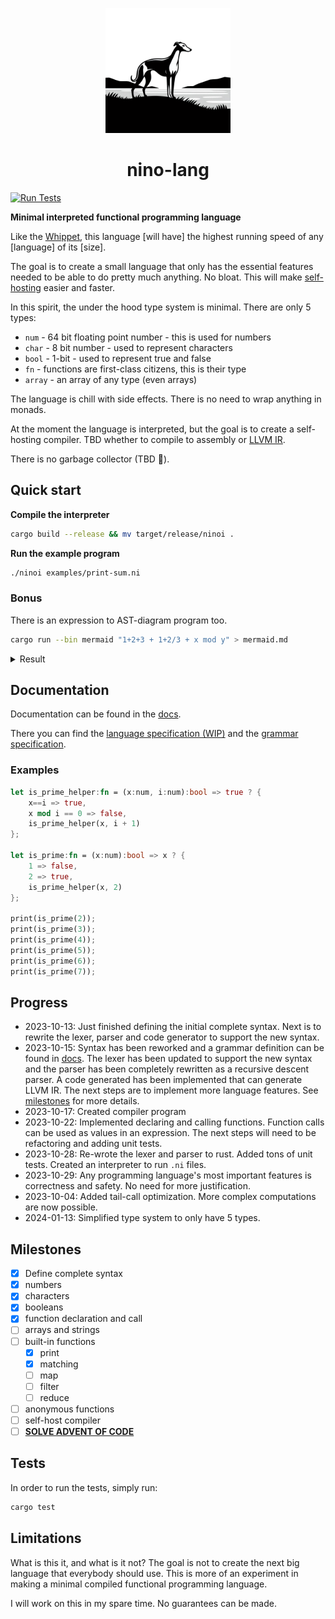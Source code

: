 <div>
    <p align="center"><img src="logo.png" height="200px" width="200px" /></p>
    <h1 align="center">nino-lang</h1>
</div>

[![Run Tests](https://github.com/ridulfo/nino-lang/actions/workflows/on-main.yaml/badge.svg)](https://github.com/ridulfo/nino-lang/actions/workflows/on-main.yaml)

**Minimal interpreted functional programming language**

Like the [Whippet](https://en.wikipedia.org/wiki/Whippet), this language [will have] the highest running speed of any [language] of its [size].

The goal is to create a small language that only has the essential features needed to be able to do pretty much anything. No bloat. This will make [self-hosting](<https://en.wikipedia.org/wiki/Self-hosting_(compilers)>) easier and faster.

In this spirit, the under the hood type system is minimal. There are only 5 types:
- `num` - 64 bit floating point number - this is used for numbers
- `char` - 8 bit number - used to represent characters
- `bool` - 1-bit - used to represent true and false
- `fn` - functions are first-class citizens, this is their type
- `array` - an array of any type (even arrays)

The language is chill with side effects. There is no need to wrap anything in monads.

At the moment the language is interpreted, but the goal is to create a self-hosting compiler. TBD whether to compile to assembly or [LLVM IR](https://en.wikipedia.org/wiki/LLVM#Intermediate_representation).

There is no garbage collector (TBD 🤨).

## Quick start

**Compile the interpreter**

```bash
cargo build --release && mv target/release/ninoi .
```

**Run the example program**

```bash
./ninoi examples/print-sum.ni
```

### Bonus
There is an expression to AST-diagram program too.

```bash
cargo run --bin mermaid "1+2+3 + 1+2/3 + x mod y" > mermaid.md
```
<details>
    <summary>Result</summary>
    <img src="docs/mermaid.png"/>
</details>

## Documentation
Documentation can be found in the [docs](docs/).

There you can find the [language specification (WIP)](docs/language-specification.md) and the [grammar specification](docs/grammar.md).


### Examples

```rust
let is_prime_helper:fn = (x:num, i:num):bool => true ? {
    x==i => true,
    x mod i == 0 => false,
    is_prime_helper(x, i + 1)
};

let is_prime:fn = (x:num):bool => x ? {
    1 => false,
    2 => true,
    is_prime_helper(x, 2)
};

print(is_prime(2));
print(is_prime(3));
print(is_prime(4));
print(is_prime(5));
print(is_prime(6));
print(is_prime(7));
```

## Progress

- 2023-10-13: Just finished defining the initial complete syntax. Next is to rewrite the lexer, parser and code generator to support the new syntax.
- 2023-10-15: Syntax has been reworked and a grammar definition can be found in [docs](docs/grammar.md). The lexer has been updated to support the new syntax and the parser has been completely rewritten as a recursive descent parser. A code generated has been implemented that can generate LLVM IR. The next steps are to implement more language features. See [milestones](#milestones) for more details.
- 2023-10-17: Created compiler program
- 2023-10-22: Implemented declaring and calling functions. Function calls can be used as values in an expression. The next steps will need to be refactoring and adding unit tests.
- 2023-10-28: Re-wrote the lexer and parser to rust. Added tons of unit tests. Created an interpreter to run `.ni` files.
- 2023-10-29: Any programming language's most important features is correctness and safety. No need for more justification.
- 2023-10-04: Added tail-call optimization. More complex computations are now possible.
- 2024-01-13: Simplified type system to only have 5 types.

## Milestones



- [x] Define complete syntax
- [x] numbers
- [x] characters
- [x] booleans
- [x] function declaration and call
- [ ] arrays and strings
- [ ] built-in functions
    - [x] print
    - [x] matching
    - [ ] map
    - [ ] filter
    - [ ] reduce
- [ ] anonymous functions
- [ ] self-host compiler
- [ ] [**SOLVE ADVENT OF CODE**](https://time-since.nicolo.io/#/20231201-000000?title=Advent+of+code)

## Tests
In order to run the tests, simply run:

```bash
cargo test
```

## Limitations

What is this it, and what is it not?
The goal is not to create the next big language that everybody should use. This is more of an experiment in making a minimal compiled functional programming language.

I will work on this in my spare time. No guarantees can be made.
